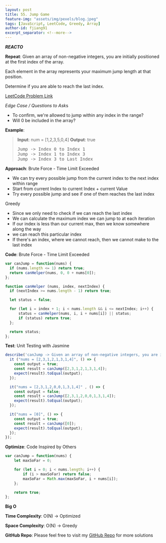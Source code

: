 ```yaml
---
layout: post
title: 55. Jump Game
feature-img: "assets/img/pexels/blog.jpeg"
tags: [JavaScript, LeetCode, Greedy, Array]
author-id: fjiang91
excerpt_separator: <!--more-->
---
```


***REACTO***

**Repeat**:
Given an array of non-negative integers, you are initially positioned at the first index of the array.

Each element in the array represents your maximum jump length at that position.

Determine if you are able to reach the last index.

[LeetCode Problem Link](https://leetcode.com/problems/jump-game/)

*Edge Case / Questions to Ask*s
* To confirm, we're allowed to jump within any index in the range?
* Will 0 be included in the array?

<!--more-->

**Example**:
> **Input**: num = [1,2,3,5,0,4]
> **Output**: true
> <pre>
> Jump -> Index 0 to Index 1
> Jump -> Index 1 to Index 3
> Jump -> Index 3 to Last Index
> </pre>

**Approach**:
Brute Force - Time Limit Exceeded
* We can try every possible jump from the current index to the next index within range
* Start from current Index to current Index + current Value
* Try every possible jump and see if one of them reaches the last index

Greedy
* Since we only need to check if we can reach the last index
* We can calculate the maximum index we can jump to at each iteration
* If our index is less than our current max, then we know somewhere along the way
* we can reach this particular index
* If there's an index, where we cannot reach, then we cannot make to the last index

**Code**: Brute Force - Time Limit Exceeded
```javascript
var canJump = function(nums) {
  if (nums.length <= 1) return true;
  return canHelper(nums, 0, 0 + nums[0]);
};

function canHelper (nums, index, nextIndex) {
  if (nextIndex >= nums.length - 1) return true;

  let status = false;

  for (let i = index + 1; i < nums.length && i <= nextIndex; i++) {
      status = canHelper(nums, i, i + nums[i]) || status;
      if (status) return true;
  };

  return status;
};
```

**Test**: Unit Testing with Jasmine
```javascript
describe('canJump -> Given an array of non-negative integers, you are initially positioned at the first index of the array.', () => {
  it ("nums = [2,3,1,2,1,3,1,4]", () => {
    const output = true;
    const result = canJump([2,3,1,2,1,3,1,4]);
    expect(result).toEqual(output);
  });

  it("nums = [2,3,1,2,0,0,1,3,1,4]" , () => {
    const output = false;
    const result = canJump([2,3,1,2,0,0,1,3,1,4]);
    expect(result).toEqual(output);
  });

  it("nums = [0]", () => {
    const output = true;
    const result = canJump([0]);
    expect(result).toEqual(output);
  });
});
```

**Optimize**: Code Inspired by Others
```javascript
var canJump = function(nums) {
    let maxSoFar = 0;

    for (let i = 0; i < nums.length; i++) {
        if (i > maxSoFar) return false;
        maxSoFar = Math.max(maxSoFar, i + nums[i]);
    };

    return true;
};
```

**Big O**

**Time Complexity**: O(N) -> Optimized

**Space Complexity**: O(N) -> Greedy

**GitHub Repo**: Please feel free to visit my [GitHub Repo](https://github.com/fjiang91/LeetCode-Solutions) for more solutions

